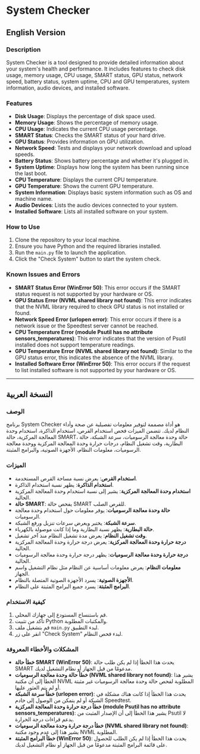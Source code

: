 # System Checker

## English Version

### Description
System Checker is a tool designed to provide detailed information about your system's health and performance. It includes features to check disk usage, memory usage, CPU usage, SMART status, GPU status, network speed, battery status, system uptime, CPU and GPU temperatures, system information, audio devices, and installed software.

### Features
- **Disk Usage**: Displays the percentage of disk space used.
- **Memory Usage**: Shows the percentage of memory usage.
- **CPU Usage**: Indicates the current CPU usage percentage.
- **SMART Status**: Checks the SMART status of your hard drive.
- **GPU Status**: Provides information on GPU utilization.
- **Network Speed**: Tests and displays your network download and upload speeds.
- **Battery Status**: Shows battery percentage and whether it's plugged in.
- **System Uptime**: Displays how long the system has been running since the last boot.
- **CPU Temperature**: Displays the current CPU temperature.
- **GPU Temperature**: Shows the current GPU temperature.
- **System Information**: Displays basic system information such as OS and machine name.
- **Audio Devices**: Lists the audio devices connected to your system.
- **Installed Software**: Lists all installed software on your system.

### How to Use
1. Clone the repository to your local machine.
2. Ensure you have Python and the required libraries installed.
3. Run the `main.py` file to launch the application.
4. Click the "Check System" button to start the system check.

### Known Issues and Errors
- **SMART Status Error (WinError 50)**: This error occurs if the SMART status request is not supported by your hardware or OS.
- **GPU Status Error (NVML shared library not found)**: This error indicates that the NVML library required to check GPU status is not installed or found.
- **Network Speed Error (urlopen error)**: This error occurs if there is a network issue or the Speedtest server cannot be reached.
- **CPU Temperature Error (module Psutil has no attribute sensors_temperatures)**: This error indicates that the version of Psutil installed does not support temperature readings.
- **GPU Temperature Error (NVML shared library not found)**: Similar to the GPU status error, this indicates the absence of the NVML library.
- **Installed Software Error (WinError 50)**: This error occurs if the request to list installed software is not supported by your hardware or OS.

---

## النسخة العربية

### الوصف
برنامج System Checker هو أداة مصممة لتوفير معلومات تفصيلية عن صحة وأداء النظام لديك. تتضمن الميزات فحص استخدام القرص، استخدام الذاكرة، استخدام وحدة المعالجة المركزية، حالة SMART، حالة وحدة معالجة الرسوميات، سرعة الشبكة، حالة البطارية، وقت تشغيل النظام، درجات حرارة وحدة المعالجة المركزية ووحدة معالجة الرسوميات، معلومات النظام، الأجهزة الصوتية، والبرامج المثبتة.

### الميزات
- **استخدام القرص**: يعرض نسبة مساحة القرص المستخدمة.
- **استخدام الذاكرة**: يظهر نسبة استخدام الذاكرة.
- **استخدام وحدة المعالجة المركزية**: يشير إلى نسبة استخدام وحدة المعالجة المركزية الحالية.
- **حالة SMART**: يفحص حالة SMART للقرص الصلب.
- **حالة وحدة معالجة الرسوميات**: يوفر معلومات حول استخدام وحدة معالجة الرسوميات.
- **سرعة الشبكة**: يختبر ويعرض سرعات تنزيل ورفع الشبكة.
- **حالة البطارية**: يظهر نسبة البطارية وما إذا كانت موصولة بالكهرباء.
- **وقت تشغيل النظام**: يعرض مدة تشغيل النظام منذ آخر تشغيل.
- **درجة حرارة وحدة المعالجة المركزية**: يعرض درجة حرارة وحدة المعالجة المركزية الحالية.
- **درجة حرارة وحدة معالجة الرسوميات**: يظهر درجة حرارة وحدة معالجة الرسوميات الحالية.
- **معلومات النظام**: يعرض معلومات أساسية عن النظام مثل نظام التشغيل واسم الجهاز.
- **الأجهزة الصوتية**: يسرد الأجهزة الصوتية المتصلة بالنظام.
- **البرامج المثبتة**: يسرد جميع البرامج المثبتة على النظام.

### كيفية الاستخدام
1. قم باستنساخ المستودع إلى جهازك المحلي.
2. تأكد من تثبيت Python والمكتبات المطلوبة.
3. قم بتشغيل ملف `main.py` لبدء التطبيق.
4. انقر على زر "Check System" لبدء فحص النظام.

### المشكلات والأخطاء المعروفة
- **خطأ حالة SMART (WinError 50)**: يحدث هذا الخطأ إذا لم يكن طلب حالة SMART مدعومًا من قبل الجهاز أو نظام التشغيل لديك.
- **خطأ حالة وحدة معالجة الرسوميات (NVML shared library not found)**: يشير هذا الخطأ إلى أن مكتبة NVML المطلوبة لفحص حالة وحدة معالجة الرسوميات غير مثبتة أو لم يتم العثور عليها.
- **خطأ سرعة الشبكة (urlopen error)**: يحدث هذا الخطأ إذا كانت هناك مشكلة في الشبكة أو لم يتمكن من الوصول إلى خادم Speedtest.
- **خطأ درجة حرارة وحدة المعالجة المركزية (module Psutil has no attribute sensors_temperatures)**: يشير هذا الخطأ إلى أن الإصدار المثبت من Psutil لا يدعم قراءات درجة الحرارة.
- **خطأ درجة حرارة وحدة معالجة الرسوميات (NVML shared library not found)**: يشير هذا إلى عدم وجود مكتبة NVML المطلوبة.
- **خطأ البرامج المثبتة (WinError 50)**: يحدث هذا الخطأ إذا لم يكن الطلب للحصول على قائمة البرامج المثبتة مدعومًا من قبل الجهاز أو نظام التشغيل لديك.
